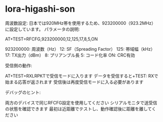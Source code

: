 # lora-higashi-son


周波数設定: 日本では920MHz帯を使用するため、923200000（923.2MHz）に設定しています。
パラメータの説明:

AT+TEST=RFCFG,923200000,12,125,17,8,5,ON

923200000: 周波数（Hz）
12: SF（Spreading Factor）
125: 帯域幅（kHz）
17: TX出力（dBm）
8: プリアンブル長
5: コード化率
ON: CRC有効




受信側の動作:

AT+TEST=RXLRPKTで受信モードに入ります
データを受信すると+TEST: RXで始まる応答が返されます
受信後は再度受信モードに入る必要があります


デバッグのヒント:

両方のデバイスで同じRFCFG設定を使用してください
シリアルモニタで送受信の状態を確認できます
最初は近距離でテストし、動作確認後に距離を離してください
